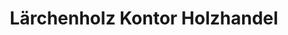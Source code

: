 ---
title: "Lärchenholz Kontor Holzhandel"
url: /lueneburg/laerchenholz-kontor-holzhandel/
shop: Baustoffe
---